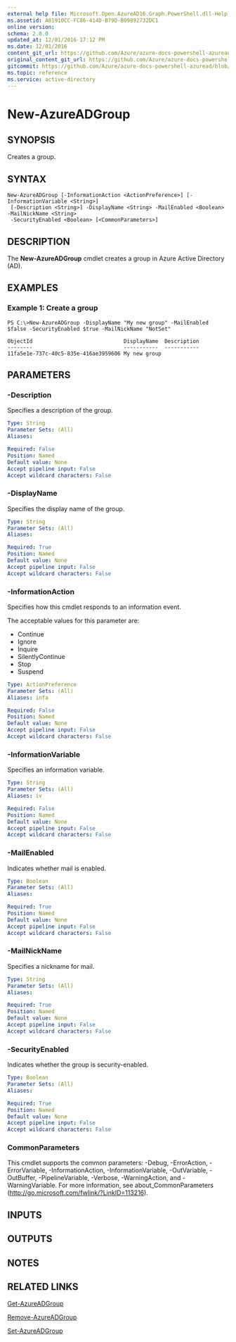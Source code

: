 ```yaml
---
external help file: Microsoft.Open.AzureAD16.Graph.PowerShell.dll-Help.xml
ms.assetid: A81910CC-FC86-414D-B79D-B09892732DC1
online version:
schema: 2.0.0
updated_at: 12/01/2016 17:12 PM
ms.date: 12/01/2016
content_git_url: https://github.com/Azure/azure-docs-powershell-azuread/blob/RobdeJong-patch-8/Azure%20AD%20Cmdlets/AzureAD/v2/New-AzureADGroup.md
original_content_git_url: https://github.com/Azure/azure-docs-powershell-azuread/blob/RobdeJong-patch-8/Azure%20AD%20Cmdlets/AzureAD/v2/New-AzureADGroup.md
gitcommit: https://github.com/Azure/azure-docs-powershell-azuread/blob/8f658f99458e2c236d5f4be363030b6f24cacc4c
ms.topic: reference
ms.service: active-directory
---
```


# New-AzureADGroup

## SYNOPSIS
Creates a group.

## SYNTAX

```
New-AzureADGroup [-InformationAction <ActionPreference>] [-InformationVariable <String>]
 [-Description <String>] -DisplayName <String> -MailEnabled <Boolean> -MailNickName <String>
 -SecurityEnabled <Boolean> [<CommonParameters>]
```

## DESCRIPTION
The **New-AzureADGroup** cmdlet creates a group in Azure Active Directory (AD).

## EXAMPLES

### Example 1: Create a group
```
PS C:\>New-AzureADGroup -DisplayName "My new group" -MailEnabled $false -SecurityEnabled $true -MailNickName "NotSet"

ObjectId                             DisplayName  Description
--------                             -----------  -----------
11fa5e1e-737c-40c5-835e-416ae3959606 My new group
```

## PARAMETERS

### -Description
Specifies a description of the group.

```yaml
Type: String
Parameter Sets: (All)
Aliases: 

Required: False
Position: Named
Default value: None
Accept pipeline input: False
Accept wildcard characters: False
```

### -DisplayName
Specifies the display name of the group.

```yaml
Type: String
Parameter Sets: (All)
Aliases: 

Required: True
Position: Named
Default value: None
Accept pipeline input: False
Accept wildcard characters: False
```

### -InformationAction
Specifies how this cmdlet responds to an information event.

The acceptable values for this parameter are:

- Continue
- Ignore
- Inquire
- SilentlyContinue
- Stop
- Suspend

```yaml
Type: ActionPreference
Parameter Sets: (All)
Aliases: infa

Required: False
Position: Named
Default value: None
Accept pipeline input: False
Accept wildcard characters: False
```

### -InformationVariable
Specifies an information variable.

```yaml
Type: String
Parameter Sets: (All)
Aliases: iv

Required: False
Position: Named
Default value: None
Accept pipeline input: False
Accept wildcard characters: False
```

### -MailEnabled
Indicates whether mail is enabled.

```yaml
Type: Boolean
Parameter Sets: (All)
Aliases: 

Required: True
Position: Named
Default value: None
Accept pipeline input: False
Accept wildcard characters: False
```

### -MailNickName
Specifies a nickname for mail.

```yaml
Type: String
Parameter Sets: (All)
Aliases: 

Required: True
Position: Named
Default value: None
Accept pipeline input: False
Accept wildcard characters: False
```

### -SecurityEnabled
Indicates whether the group is security-enabled.

```yaml
Type: Boolean
Parameter Sets: (All)
Aliases: 

Required: True
Position: Named
Default value: None
Accept pipeline input: False
Accept wildcard characters: False
```

### CommonParameters
This cmdlet supports the common parameters: -Debug, -ErrorAction, -ErrorVariable, -InformationAction, -InformationVariable, -OutVariable, -OutBuffer, -PipelineVariable, -Verbose, -WarningAction, and -WarningVariable. For more information, see about_CommonParameters (http://go.microsoft.com/fwlink/?LinkID=113216).

## INPUTS

## OUTPUTS

## NOTES

## RELATED LINKS

[Get-AzureADGroup](./Get-AzureADGroup.md)

[Remove-AzureADGroup](./Remove-AzureADGroup.md)

[Set-AzureADGroup](./Set-AzureADGroup.md)


